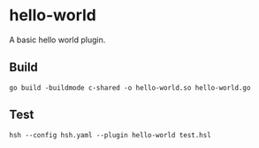 # hello-world

A basic hello world plugin.

## Build

```
go build -buildmode c-shared -o hello-world.so hello-world.go
```

## Test

```
hsh --config hsh.yaml --plugin hello-world test.hsl
```
